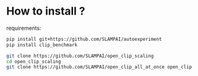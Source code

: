 # How to install ?

requirements:

```bash
pip install git+https://github.com/SLAMPAI/autoexperiment
pip install clip_benchmark
```

```bash
git clone https://github.com/SLAMPAI/open_clip_scaling
cd open_clip_scaling
git clone https://github.com/SLAMPAI/open_clip_all_at_once open_clip
```
